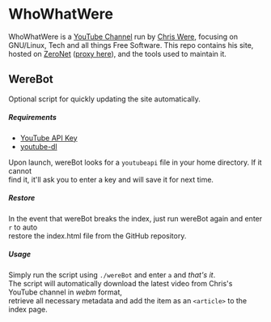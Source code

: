 # WhoWhatWere
WhoWhatWere is a [YouTube Channel](http://whowhatwere.download) run by [Chris Were](http://site.whowhatwere.download/info.html), focusing on GNU/Linux, Tech and all things Free Software. This repo contains his site, hosted on [ZeroNet](https://zeronet.io) ([proxy here](http://site.whowhatwere.download)), and the tools used to maintain it.

## WereBot
Optional script for quickly updating the site automatically.
##### Requirements
- [YouTube API Key](https://console.developers.google.com) 
- [youtube-dl](https://rg3.github.io/youtube-dl/)

Upon launch, wereBot looks for a `youtubeapi` file in your home directory. If it cannot  
find it, it'll ask you to enter a key and will save it for next time.

##### Restore
In the event that wereBot breaks the index, just run wereBot again and enter `r` to auto  
restore the index.html file from the GitHub repository.

##### Usage
Simply run the script using `./wereBot` and enter `a` and _that's it_.  
The script will automatically download the latest video from Chris's YouTube channel in _webm_ format,  
retrieve all necessary metadata and add the item as an `<article>` to the index page.
